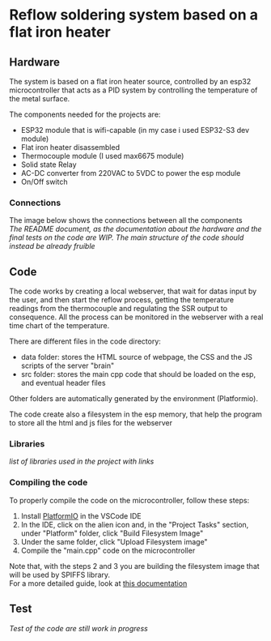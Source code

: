 # Reflow soldering system based on a flat iron heater 

## Hardware

The system is based on a flat iron heater source, controlled by an esp32 microcontroller that acts as a PID system by controlling the temperature of the metal surface.

The components needed for the projects are:
*  ESP32 module that is wifi-capable (in my case i used ESP32-S3 dev module)
*  Flat iron heater disassembled
*  Thermocouple module (I used max6675 module)
*  Solid state Relay 
*  AC-DC converter from 220VAC to 5VDC to power the esp module
* On/Off switch 

### Connections

The image below shows the connections between all the components\
*The README document, as the documentation about the hardware and the final tests on the code are WIP. The main structure of the code should instead be already fruible*

## Code

The code works by creating a local webserver, that wait for datas input by the user, and then start the reflow process, getting the temperature readings from the thermocouple and regulating the SSR output to consequence. All the process can be monitored in the webserver with a real time chart of the temperature.

There are different files in the code directory:
* data folder: stores the HTML source of webpage, the CSS and the JS scripts of the server "brain"
* src folder: stores the main cpp code that should be loaded on the esp, and eventual header files 

Other folders are automatically generated by the environment (Platformio).

The code create also a filesystem in the esp memory, that help the program to store all the html and js files for the webserver
### Libraries
*list of libraries used in the project with links*
### Compiling the code

To properly compile the code on the microcontroller, follow these steps:
1. Install [PlatformIO](https://platformio.org/) in the VSCode IDE
2. In the IDE, click on the alien icon and, in the "Project Tasks" section, under "Platform" folder, click "Build Filesystem Image"
3. Under the same folder, click "Upload Filesystem image"
4. Compile the "main.cpp" code on the microcontroller

Note that, with the steps 2 and 3 you are building the filesystem image that will be used by SPIFFS library.\
For a more detailed guide, look at [this documentation](https://randomnerdtutorials.com/esp32-vs-code-platformio-spiffs/)
## Test

*Test of the code are still work in progress*
